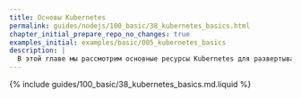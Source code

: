 ```yaml
---
title: Основы Kubernetes
permalink: guides/nodejs/100_basic/38_kubernetes_basics.html
chapter_initial_prepare_repo_no_changes: true
examples_initial: examples/basic/005_kubernetes_basics
description: |
  В этой главе мы рассмотрим основные ресурсы Kubernetes для развертывания приложений и обеспечения доступа к ним изнутри и снаружи кластера.
---
```


{% include guides/100_basic/38_kubernetes_basics.md.liquid %}
